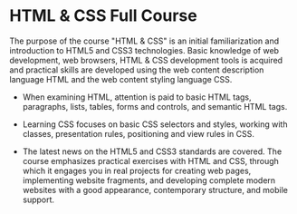 # HTML & CSS Full Course

The purpose of the course "HTML & CSS" is an initial familiarization and introduction to HTML5 and CSS3 technologies. Basic knowledge of web development, web browsers, HTML & CSS development tools is acquired and practical skills are developed using the web content description language HTML and the web content styling language CSS.

- When examining HTML, attention is paid to basic HTML tags, paragraphs, lists, tables, forms and controls, and semantic HTML tags.

- Learning CSS focuses on basic CSS selectors and styles, working with classes, presentation rules, positioning and view rules in CSS.

- The latest news on the HTML5 and CSS3 standards are covered. The course emphasizes practical exercises with HTML and CSS, through which it engages you in real projects for creating web pages, implementing website fragments, and developing complete modern websites with a good appearance, contemporary structure, and mobile support.
